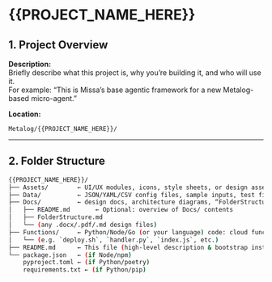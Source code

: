 # {{PROJECT_NAME_HERE}}

## 1. Project Overview
**Description:**  
Briefly describe what this project is, why you’re building it, and who will use it.  
For example: “This is Missa’s base agentic framework for a new Metalog-based micro-agent.”

**Location:**  
```text
Metalog/{{PROJECT_NAME_HERE}}/
```
---

## 2. Folder Structure
```bash
{{PROJECT_NAME_HERE}}/
├── Assets/        ← UI/UX modules, icons, style sheets, or design assets
├── Data/          ← JSON/YAML/CSV config files, sample inputs, test fixtures
├── Docs/          ← design docs, architecture diagrams, “FolderStructure.md,” etc.
│   ├── README.md       ← Optional: overview of Docs/ contents
│   ├── FolderStructure.md
│   └── (any .docx/.pdf/.md design files)
├── Functions/     ← Python/Node/Go (or your language) code: cloud functions, scripts, agent logic
│   └── (e.g. `deploy.sh`, `handler.py`, `index.js`, etc.)
├── README.md      ← This file (high-level description & bootstrap instructions)
└── package.json   ← (if Node/npm)  
    pyproject.toml ← (if Python/poetry)  
    requirements.txt ← (if Python/pip)
```

